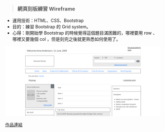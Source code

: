 > ### 網頁刻板練習 Wireframe 

* 運用技術：HTML、CSS、Bootstrap
* 目的：練習 Bootstrap 的 Grid system。
* 心得：剛開始學 Bootstrap 的時候覺得這個題目滿困難的，哪裡要用 row 、哪裡又要幾個 col ，但是刻完之後就更熟悉如何使用了。

![Foo](https://raw.githubusercontent.com/paperhuang/BuildSchool-Front-End/master/Pictures/Wireframe.png "Wireframe")  

[作品連結](https://papersblog.azurewebsites.net/Wireframe/)
